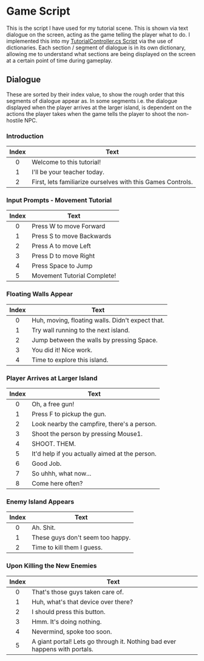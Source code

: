# Game Script

This is the script I have used for my tutorial scene. This is shown via text dialogue on the screen, acting as the game
telling the player what to do. I implemented this into my [TutorialController.cs Script](TutorialController-cs.md) via 
the use of dictionaries. Each section / segment of dialogue is in its own dictionary, allowing me to understand
what sections are being displayed on the screen at a certain point of time during gameplay.

## Dialogue

These are sorted by their index value, to show the rough order that this segments of dialogue appear as. In some segments
i.e. the dialogue displayed when the player arrives at the larger island, is dependent on the actions the player takes
when the game tells the player to shoot the non-hostile NPC.

### Introduction 

| Index | Text                                                        |
|:-----:|-------------------------------------------------------------|
|   0   | Welcome to this tutorial!                                   |
|   1   | I'll be your teacher today.                                 |
|   2   | First, lets familiarize ourselves with this Games Controls. |

### Input Prompts - Movement Tutorial

| Index | Text                        |
|:-----:|-----------------------------|
|   0   | Press W to move Forward     |
|   1   | Press S to move Backwards   |
|   2   | Press A to move Left        |
|   3   | Press D to move Right       |
|   4   | Press Space to Jump         |
|   5   | Movement Tutorial Complete! |

### Floating Walls Appear

| Index | Text                                             |
|:-----:|--------------------------------------------------|
|   0   | Huh, moving, floating walls. Didn't expect that. |
|   1   | Try wall running to the next island.             |
|   2   | Jump between the walls by pressing Space.        |
|   3   | You did it! Nice work.                           |
|   4   | Time to explore this island.                     |


### Player Arrives at Larger Island

| Index | Text                                           |
|:-----:|------------------------------------------------|
|   0   | Oh, a free gun!                                |
|   1   | Press F to pickup the gun.                     |
|   2   | Look nearby the campfire, there's a person.    |
|   3   | Shoot the person by pressing Mouse1.           |
|   4   | SHOOT. THEM.                                   |
|   5   | It'd help if you actually aimed at the person. |
|   6   | Good Job.                                      |
|   7   | So uhhh, what now...                           |
|   8   | Come here often?                               |

### Enemy Island Appears

| Index | Text                             |
|:-----:|----------------------------------|
|   0   | Ah. Shit.                        |
|   1   | These guys don't seem too happy. |
|   2   | Time to kill them I guess.       |

### Upon Killing the New Enemies

| Index | Text                                                                       |
|:-----:|----------------------------------------------------------------------------|
|   0   | That's those guys taken care of.                                           |
|   1   | Huh, what's that device over there?                                        |
|   2   | I should press this button.                                                |
|   3   | Hmm. It's doing nothing.                                                   |
|   4   | Nevermind, spoke too soon.                                                 |
|   5   | A giant portal! Lets go through it. Nothing bad ever happens with portals. |